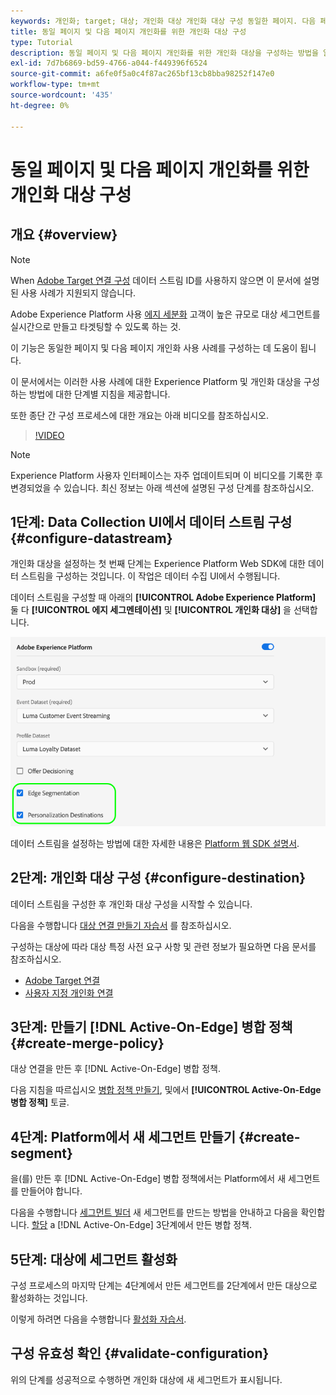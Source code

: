```yaml
---
keywords: 개인화; target; 대상; 개인화 대상 개인화 대상 구성 동일한 페이지. 다음 페이지;
title: 동일 페이지 및 다음 페이지 개인화를 위한 개인화 대상 구성
type: Tutorial
description: 동일 페이지 및 다음 페이지 개인화를 위한 개인화 대상을 구성하는 방법을 알아봅니다.
exl-id: 7d7b6869-bd59-4766-a044-f449396f6524
source-git-commit: a6fe0f5a0c4f87ac265bf13cb8bba98252f147e0
workflow-type: tm+mt
source-wordcount: '435'
ht-degree: 0%

---
```


# 동일 페이지 및 다음 페이지 개인화를 위한 개인화 대상 구성

## 개요 {#overview}

>[!NOTE]
>
>When [Adobe Target 연결 구성](../catalog/personalization/adobe-target-connection.md) 데이터 스트림 ID를 사용하지 않으면 이 문서에 설명된 사용 사례가 지원되지 않습니다.

Adobe Experience Platform 사용 [에지 세분화](../../segmentation/ui/edge-segmentation.md) 고객이 높은 규모로 대상 세그먼트를 실시간으로 만들고 타겟팅할 수 있도록 하는 것.

이 기능은 동일한 페이지 및 다음 페이지 개인화 사용 사례를 구성하는 데 도움이 됩니다.

이 문서에서는 이러한 사용 사례에 대한 Experience Platform 및 개인화 대상을 구성하는 방법에 대한 단계별 지침을 제공합니다.

또한 종단 간 구성 프로세스에 대한 개요는 아래 비디오를 참조하십시오.

>[!VIDEO](https://video.tv.adobe.com/v/340091/)

>[!NOTE]
>
>Experience Platform 사용자 인터페이스는 자주 업데이트되며 이 비디오를 기록한 후 변경되었을 수 있습니다. 최신 정보는 아래 섹션에 설명된 구성 단계를 참조하십시오.

## 1단계: Data Collection UI에서 데이터 스트림 구성 {#configure-datastream}

개인화 대상을 설정하는 첫 번째 단계는 Experience Platform Web SDK에 대한 데이터 스트림을 구성하는 것입니다. 이 작업은 데이터 수집 UI에서 수행됩니다.

데이터 스트림을 구성할 때 아래의 **[!UICONTROL Adobe Experience Platform]** 둘 다 **[!UICONTROL 에지 세그멘테이션]** 및 **[!UICONTROL 개인화 대상]** 을 선택합니다.

![데이터 스트림 구성](../assets/ui/configure-personalization-destinations/datastream-config.png)

데이터 스트림을 설정하는 방법에 대한 자세한 내용은 [Platform 웹 SDK 설명서](../../edge/datastreams/overview.md).

## 2단계: 개인화 대상 구성 {#configure-destination}

데이터 스트림을 구성한 후 개인화 대상 구성을 시작할 수 있습니다.

다음을 수행합니다 [대상 연결 만들기 자습서](../ui/connect-destination.md) 를 참조하십시오.

구성하는 대상에 따라 대상 특정 사전 요구 사항 및 관련 정보가 필요하면 다음 문서를 참조하십시오.

* [Adobe Target 연결](../catalog/personalization/adobe-target-connection.md)
* [사용자 지정 개인화 연결](../catalog/personalization/custom-personalization.md)

## 3단계: 만들기 [!DNL Active-On-Edge] 병합 정책 {#create-merge-policy}

대상 연결을 만든 후 [!DNL Active-On-Edge] 병합 정책.

다음 지침을 따르십시오 [병합 정책 만들기](../../profile/merge-policies/ui-guide.md#create-a-merge-policy), 및에서 **[!UICONTROL Active-On-Edge 병합 정책]** 토글.

## 4단계: Platform에서 새 세그먼트 만들기 {#create-segment}

을(를) 만든 후 [!DNL Active-On-Edge] 병합 정책에서는 Platform에서 새 세그먼트를 만들어야 합니다.

다음을 수행합니다 [세그먼트 빌더](../../segmentation/ui/segment-builder.md) 새 세그먼트를 만드는 방법을 안내하고 다음을 확인합니다. [할당](../../segmentation/ui/segment-builder.md#merge-policies) a [!DNL Active-On-Edge] 3단계에서 만든 병합 정책.

## 5단계: 대상에 세그먼트 활성화

구성 프로세스의 마지막 단계는 4단계에서 만든 세그먼트를 2단계에서 만든 대상으로 활성화하는 것입니다.

이렇게 하려면 다음을 수행합니다 [활성화 자습서](../ui/activate-profile-request-destinations.md).

## 구성 유효성 확인 {#validate-configuration}

위의 단계를 성공적으로 수행하면 개인화 대상에 새 세그먼트가 표시됩니다.
